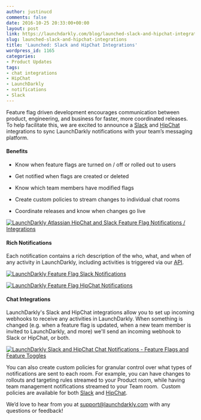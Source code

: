 ```yaml
---
author: justinucd
comments: false
date: 2016-10-25 20:33:00+00:00
layout: post
link: https://launchdarkly.com/blog/launched-slack-and-hipchat-integrations/
slug: launched-slack-and-hipchat-integrations
title: 'Launched: Slack and HipChat Integrations'
wordpress_id: 1165
categories:
- Product Updates
tags:
- chat integrations
- HipChat
- LaunchDarkly
- notifications
- Slack
---
```


Feature flag driven development encourages communication between product, engineering, and business for faster, more coordinated releases. To help facilitate this, we are excited to announce a [Slack](http://docs.launchdarkly.com/docs/slack) and [HipChat ](http://docs.launchdarkly.com/docs/hipchat)integrations to sync LaunchDarkly notifications with your team’s messaging platform.


#### Benefits





 	
  * Know when feature flags are turned on / off or rolled out to users

 	
  * Get notified when flags are created or deleted

 	
  * Know which team members have modified flags

 	
  * Create custom policies to stream changes to individual chat rooms

 	
  * Coordinate releases and know when changes go live


[![LaunchDarkly Atlassian HipChat and Slack Feature Flag Notifications / Integrations](https://blog.launchdarkly.com/wp-content/uploads/2016/10/ld_integrations.jpg)](https://blog.launchdarkly.com/wp-content/uploads/2016/10/ld_integrations.jpg)


#### Rich Notifications


Each notification contains a rich description of the who, what, and when of any activity in LaunchDarkly, including activities is triggered via our [API](http://apidocs.launchdarkly.com/).

[![LaunchDarkly Feature Flag Slack Notifications](https://blog.launchdarkly.com/wp-content/uploads/2016/10/slack_notifications.png)](https://blog.launchdarkly.com/wp-content/uploads/2016/10/slack_notifications.png)

[![LaunchDarkly Feature Flag HipChat Notifications](https://blog.launchdarkly.com/wp-content/uploads/2016/10/hipchat_notifications.png)](https://blog.launchdarkly.com/wp-content/uploads/2016/10/hipchat_notifications.png)


#### Chat Integrations


LaunchDarkly's Slack and HipChat integrations allow you to set up incoming webhooks to receive any activities in LaunchDarkly. When something is changed (e.g. when a feature flag is updated, when a new team member is invited to LaunchDarkly, and more) we'll send an incoming webhook to Slack or HipChat, or both.

[![LaunchDarkly Slack and HipChat Chat Notifications - Feature Flags and Feature Toggles](https://blog.launchdarkly.com/wp-content/uploads/2016/10/chat_integrations.png)](https://blog.launchdarkly.com/wp-content/uploads/2016/10/chat_integrations.png)

You can also create custom policies for granular control over what types of notifications are sent to each room. For example, you can have changes to rollouts and targeting rules streamed to your Product room, while having team management notifications streamed to your Team room.  Custom policies are available for both [Slack](http://docs.launchdarkly.com/docs/slack#adding-a-policy-filter) and [HipChat](http://docs.launchdarkly.com/docs/hipchat#adding-a-policy-filter).

We’d love to hear from you at [support@launchdarkly.com](mailto:support@launchdarkly.com) with any questions or feedback!
